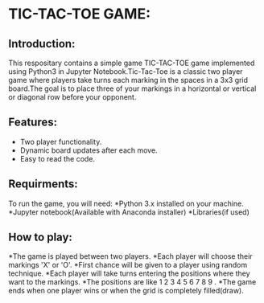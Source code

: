 # TIC-TAC-TOE GAME:

## Introduction:
This respositary contains a simple game TIC-TAC-TOE game implemented using Python3 in Jupyter Notebook.Tic-Tac-Toe is a classic two player game where players take turns each marking in the spaces in a 3x3 grid board.The goal is to place three of your markings in a horizontal or vertical or diagonal row before your opponent.

## Features:
* Two player functionality.
* Dynamic board updates after each move.
* Easy to read the code.

## Requirments:
To run the game, you will need:
*Python 3.x installed on your machine.
*Jupyter notebook(Available with Anaconda installer)
*Libraries(if used)

## How to play:
*The game is played between two players.
*Each player will choose their markings 'X' or 'O'.
*First chance will be given to a player using random technique.
*Each player will take turns entering the positions where they want to the markings.
*The positions are like 1 2 3
                        4 5 6
                        7 8 9 .
*The game ends when one player wins or when the grid is completely filled(draw).
